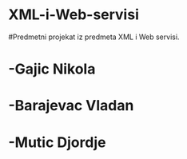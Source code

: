 # XML-i-Web-servisi

#Predmetni projekat iz predmeta XML i Web servisi. 
# -Gajic Nikola
# -Barajevac Vladan
# -Mutic Djordje
